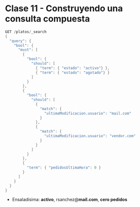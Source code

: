 # Clase 11 - Construyendo una consulta compuesta

```java
GET /platos/_search
{
  "query": {
    "bool": {
      "must": [
        {
          "bool": {
            "should": [
              { "term": { "estado": "activo"} },
              { "term": { "estado": "agotado"} }
            ]
          }
        },
        {
          "bool": {
            "should": [
              {
                "match": {
                  "ultimaModificacion.usuario": "mail.com"
                }
              },
              {
                "match": {
                  "ultimaModificacion.usuario": "vendor.com"
                }
              }
            ]
          }
        },
        {
          "term": { "pedidosUltimaHora": 0 }
        }
      ]
    }
  }
}
```

- Ensaladísima: **activo**, rsanchez@**mail.com**, **cero pedidos**
